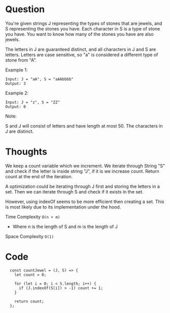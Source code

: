 # Question

You're given strings J representing the types of stones that are jewels, and S representing the stones you have.  Each character in S is a type of stone you have.  You want to know how many of the stones you have are also jewels.

The letters in J are guaranteed distinct, and all characters in J and S are letters. Letters are case sensitive, so "a" is considered a different type of stone from "A".

Example 1:

```
Input: J = "aA", S = "aAAbbbb"
Output: 3
```

Example 2:

```
Input: J = "z", S = "ZZ"
Output: 0
```
Note:

S and J will consist of letters and have length at most 50.
The characters in J are distinct.

# Thoughts
We keep a count variable which we increment. We iterate through String "S" and check if the letter is inside string "J", if it is we increase count. Return count at the end of the iteration.

A optimization could be iterating through J first and storing the letters in a set. Then we can iterate through S and check if it exists in the set.

However, using indexOf seems to be more efficient then creating a set. This is most likely due to its implementation under the hood.

Time Complexity `O(n + m)`

- Where n is the length of S and m is the length of J

Space Complexity `O(1)`

# Code

```JS
  const countJewel = (J, S) => {
    let count = 0;

    for (let i = 0; i < S.length; i++) {
      if (J.indexOf(S[i]) > -1) count += 1;
    }

    return count;
  };
```
